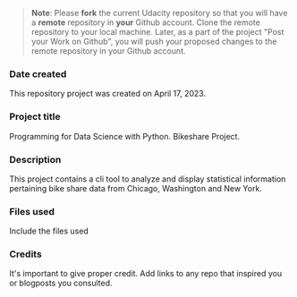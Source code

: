 >**Note**: Please **fork** the current Udacity repository so that you will have a **remote** repository in **your** Github account. Clone the remote repository to your local machine. Later, as a part of the project "Post your Work on Github", you will push your proposed changes to the remote repository in your Github account.

### Date created
This repository project was created on April 17, 2023.

### Project title
Programming for Data Science with Python. Bikeshare Project.

### Description
This project contains a cli tool to analyze and display statistical information pertaining bike share data from Chicago, Washington and New York.

### Files used
Include the files used

### Credits
It's important to give proper credit. Add links to any repo that inspired you or blogposts you consulted.

